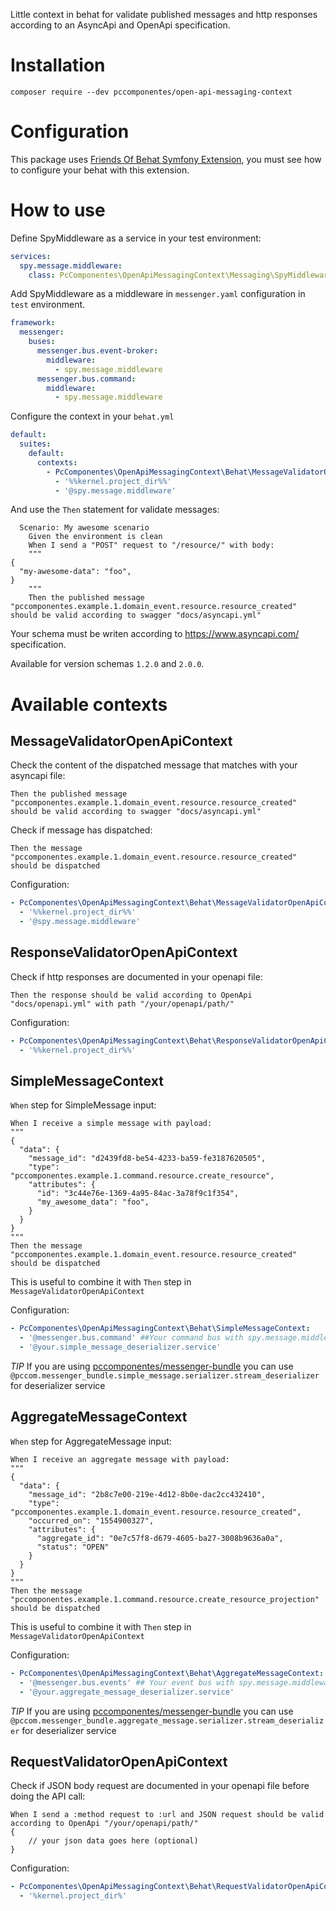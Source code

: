 Little context in behat for validate published messages and http responses according to an AsyncApi and OpenApi specification.

# Installation
```
composer require --dev pccomponentes/open-api-messaging-context
```

# Configuration

This package uses [Friends Of Behat Symfony Extension](https://github.com/FriendsOfBehat/SymfonyExtension), you must see how to configure your behat with this extension.

# How to use

Define SpyMiddleware as a service in your test environment:

```yaml
services:
  spy.message.middleware:
    class: PcComponentes\OpenApiMessagingContext\Messaging\SpyMiddleware
```

Add SpyMiddleware as a middleware in `messenger.yaml` configuration in `test` environment.

```yaml
framework:
  messenger:
    buses:
      messenger.bus.event-broker:
        middleware:
          - spy.message.middleware
      messenger.bus.command:
        middleware:
          - spy.message.middleware
```

Configure the context in your `behat.yml`

```yaml
default:
  suites:
    default:
      contexts:
        - PcComponentes\OpenApiMessagingContext\Behat\MessageValidatorOpenApiContext:
          - '%%kernel.project_dir%%'
          - '@spy.message.middleware'
```

And use the `Then` statement for validate messages:

```gherkin
  Scenario: My awesome scenario
    Given the environment is clean
    When I send a "POST" request to "/resource/" with body:
    """
{
  "my-awesome-data": "foo",
}
    """
    Then the published message "pccomponentes.example.1.domain_event.resource.resource_created" should be valid according to swagger "docs/asyncapi.yml"
```

Your schema must be writen according to https://www.asyncapi.com/ specification.

Available for version schemas `1.2.0` and `2.0.0`.

# Available contexts

## MessageValidatorOpenApiContext
Check the content of the dispatched message that matches with your asyncapi file:
```gherkin
Then the published message "pccomponentes.example.1.domain_event.resource.resource_created" should be valid according to swagger "docs/asyncapi.yml"
```
Check if message has dispatched:
```gherkin
Then the message "pccomponentes.example.1.domain_event.resource.resource_created" should be dispatched
```
Configuration:
```yaml
- PcComponentes\OpenApiMessagingContext\Behat\MessageValidatorOpenApiContext:
  - '%%kernel.project_dir%%'
  - '@spy.message.middleware'
```

## ResponseValidatorOpenApiContext
Check if http responses are documented in your openapi file:
```gherkin
Then the response should be valid according to OpenApi "docs/openapi.yml" with path "/your/openapi/path/"
```
Configuration:
```yaml
- PcComponentes\OpenApiMessagingContext\Behat\ResponseValidatorOpenApiContext:
  - '%%kernel.project_dir%%'
```

## SimpleMessageContext
`When` step for SimpleMessage input:
```gherkin
When I receive a simple message with payload:
"""
{
  "data": {
    "message_id": "d2439fd8-be54-4233-ba59-fe3187620505",
    "type": "pccomponentes.example.1.command.resource.create_resource",
    "attributes": {
      "id": "3c44e76e-1369-4a95-84ac-3a78f9c1f354",
      "my_awesome_data": "foo",
    }
  }
}
"""
Then the message "pccomponentes.example.1.domain_event.resource.resource_created" should be dispatched
```
This is useful to combine it with `Then` step in `MessageValidatorOpenApiContext`

Configuration:
```yaml
- PcComponentes\OpenApiMessagingContext\Behat\SimpleMessageContext:
  - '@messenger.bus.command' ##Your command bus with spy.message.middleware
  - '@your.simple_message_deserializer.service'
```
*TIP* If you are using [pccomponentes/messenger-bundle](https://github.com/PcComponentes/messenger-bundle) you can use `@pccom.messenger_bundle.simple_message.serializer.stream_deserializer` for deserializer service

## AggregateMessageContext
`When` step for AggregateMessage input:
```gherkin
When I receive an aggregate message with payload:
"""
{
  "data": {
    "message_id": "2b8c7e00-219e-4d12-8b0e-dac2cc432410",
    "type": "pccomponentes.example.1.domain_event.resource.resource_created",
    "occurred_on": "1554900327",
    "attributes": {
      "aggregate_id": "0e7c57f8-d679-4605-ba27-3008b9636a0a",
      "status": "OPEN"
    }
  }
}
"""
Then the message "pccomponentes.example.1.command.resource.create_resource_projection" should be dispatched
```
This is useful to combine it with `Then` step in `MessageValidatorOpenApiContext`

Configuration:
```yaml
- PcComponentes\OpenApiMessagingContext\Behat\AggregateMessageContext:
  - '@messenger.bus.events' ## Your event bus with spy.message.middleware
  - '@your.aggregate_message_deserializer.service'
```
*TIP* If you are using [pccomponentes/messenger-bundle](https://github.com/PcComponentes/messenger-bundle) you can use `@pccom.messenger_bundle.aggregate_message.serializer.stream_deserializer` for deserializer service

## RequestValidatorOpenApiContext
Check if JSON body request are documented in your openapi file before doing the API call:
```gherkin
When I send a :method request to :url and JSON request should be valid according to OpenApi "/your/openapi/path/"
{
    // your json data goes here (optional)
}
```
Configuration:
```yaml
- PcComponentes\OpenApiMessagingContext\Behat\RequestValidatorOpenApiContext:
  - '%kernel.project_dir%'
```